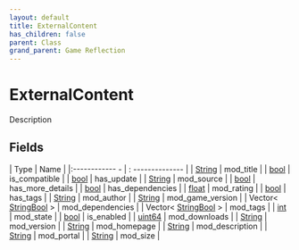 ```yaml
---
layout: default
title: ExternalContent
has_children: false
parent: Class
grand_parent: Game Reflection
---
```

# ExternalContent
Description 

## Fields
| Type | Name |
|:------------ - | : -------------- |
| [String](game-reflection/components/string.md) | mod_title |
| [bool](game-reflection/components/bool.md) | is_compatible |
| [bool](game-reflection/components/bool.md) | has_update |
| [String](game-reflection/components/string.md) | mod_source |
| [bool](game-reflection/components/bool.md) | has_more_details |
| [bool](game-reflection/components/bool.md) | has_dependencies |
| [float](game-reflection/components/float.md) | mod_rating |
| [bool](game-reflection/components/bool.md) | has_tags |
| [String](game-reflection/components/string.md) | mod_author |
| [String](game-reflection/components/string.md) | mod_game_version |
| Vector< [StringBool](game-reflection/classes/string_bool.md) > | mod_dependencies |
| Vector< [StringBool](game-reflection/classes/string_bool.md) > | mod_tags |
| [int](game-reflection/enums/int.md) | mod_state |
| [bool](game-reflection/components/bool.md) | is_enabled |
| [uint64](game-reflection/components/uint64.md) | mod_downloads |
| [String](game-reflection/components/string.md) | mod_version |
| [String](game-reflection/components/string.md) | mod_homepage |
| [String](game-reflection/components/string.md) | mod_description |
| [String](game-reflection/components/string.md) | mod_portal |
| [String](game-reflection/components/string.md) | mod_size |
